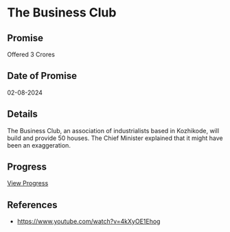 # The Business Club

## Promise

Offered 3 Crores

## Date of Promise

02-08-2024

## Details

The Business Club, an association of industrialists based in Kozhikode, will build and provide 50 houses. The Chief Minister explained that it might have been an exaggeration.

## Progress

[View Progress](../progress/the_business_club.md)

## References

- https://www.youtube.com/watch?v=4kXyOE1Ehog
